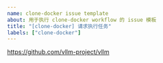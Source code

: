 ```yaml
---
name: clone-docker issue template
about: 用于执行 clone-docker workflow 的 issue 模板
title: "[clone-docker] 请求执行任务"
labels: ["clone-docker"]
---
```


https://github.com/vllm-project/vllm
